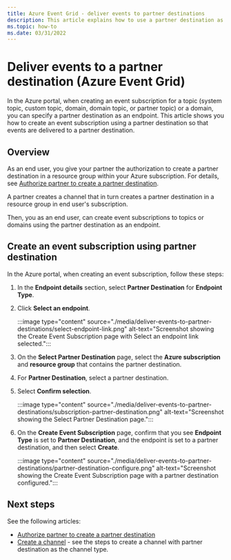 ```yaml
---
title: Azure Event Grid - deliver events to partner destinations
description: This article explains how to use a partner destination as a handler for events. 
ms.topic: how-to
ms.date: 03/31/2022
---
```


# Deliver events to a partner destination (Azure Event Grid)
In the Azure portal, when creating an event subscription for a topic (system topic, custom topic, domain, domain topic, or partner topic) or a domain, you can specify a partner destination as an endpoint. This article shows you how to create an event subscription using a partner destination so that events are delivered to a partner destination.

## Overview
As an end user, you give your partner the authorization to create a partner destination in a resource group within your Azure subscription. For details, see [Authorize partner to create a partner destination](subscribe-to-partner-events.md#authorize-partner-to-create-a-partner-topic). 

A partner creates a channel that in turn creates a partner destination in a resource group in end user's subscription. 

Then, you as an end user, can create event subscriptions to topics or domains using the partner destination as an endpoint. 

## Create an event subscription using partner destination

In the Azure portal, when creating an event subscription, follow these steps: 

1. In the **Endpoint details** section, select **Partner Destination** for **Endpoint Type**. 
1. Click **Select an endpoint**.

    :::image type="content" source="./media/deliver-events-to-partner-destinations/select-endpoint-link.png" alt-text="Screenshot showing the Create Event Subscription page with Select an endpoint link selected.":::
1. On the **Select Partner Destination** page, select the **Azure subscription** and **resource group** that contains the partner destination. 
1. For **Partner Destination**, select a partner destination. 
1. Select **Confirm selection**. 

    :::image type="content" source="./media/deliver-events-to-partner-destinations/subscription-partner-destination.png" alt-text="Screenshot showing the Select Partner Destination page.":::
1. On the **Create Event Subscription** page, confirm that you see **Endpoint Type** is set to **Partner Destination**, and the endpoint is set to a partner destination, and then select **Create**. 

    :::image type="content" source="./media/deliver-events-to-partner-destinations/partner-destination-configure.png" alt-text="Screenshot showing the Create Event Subscription page with a partner destination configured.":::

## Next steps
See the following articles: 

- [Authorize partner to create a partner destination](subscribe-to-partner-events.md#authorize-partner-to-create-a-partner-topic)
- [Create a channel](onboard-partner.md#create-a-channel) - see the steps to create a channel with partner destination as the channel type. 